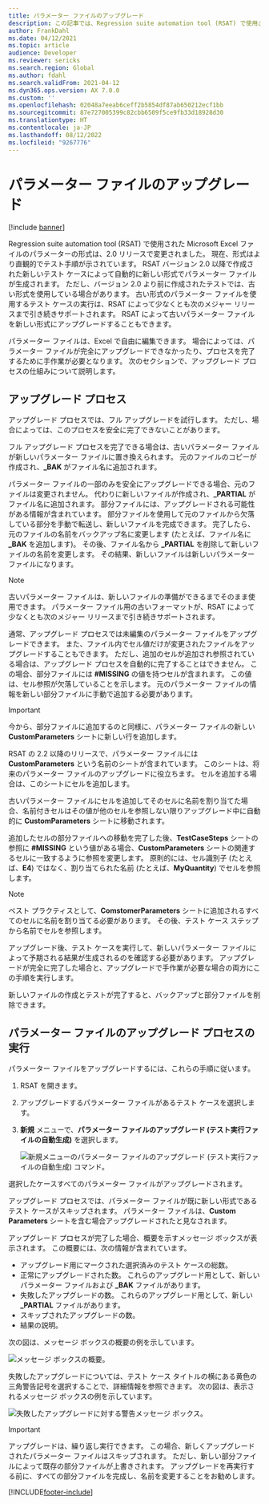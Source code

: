 ```yaml
---
title: パラメーター ファイルのアップグレード
description: この記事では、Regression suite automation tool (RSAT) で使用されるパラメーター ファイルをアップグレードする方法について説明します。
author: FrankDahl
ms.date: 04/12/2021
ms.topic: article
audience: Developer
ms.reviewer: sericks
ms.search.region: Global
ms.author: fdahl
ms.search.validFrom: 2021-04-12
ms.dyn365.ops.version: AX 7.0.0
ms.custom: ''
ms.openlocfilehash: 02048a7eeab6ceff2b5854df87ab650212ecf1bb
ms.sourcegitcommit: 87e727005399c82cbb6509f5ce9fb33d18928d30
ms.translationtype: HT
ms.contentlocale: ja-JP
ms.lasthandoff: 08/12/2022
ms.locfileid: "9267776"
---
```

# <a name="upgrade-parameter-files"></a>パラメーター ファイルのアップグレード

[!include [banner](../../includes/banner.md)]

Regression suite automation tool (RSAT) で使用された Microsoft Excel ファイルのパラメーターの形式は、2.0 リリースで変更されました。 現在、形式はより直観的でテスト手順が示されています。 RSAT バージョン 2.0 以降で作成された新しいテスト ケースによって自動的に新しい形式でパラメーター ファイルが生成されます。 ただし、バージョン 2.0 より前に作成されたテストでは、古い形式を使用している場合があります。 古い形式のパラメーター ファイルを使用するテスト ケースの実行は、RSAT によって少なくとも次のメジャー リリースまで引き続きサポートされます。 RSAT によって古いパラメーター ファイルを新しい形式にアップグレードすることもできます。

パラメーター ファイルは、Excel で自由に編集できます。 場合によっては、パラメーター ファイルが完全にアップグレードできなかったり、プロセスを完了するために手作業が必要となります。 次のセクションで、アップグレード プロセスの仕組みについて説明します。

## <a name="upgrade-process"></a>アップグレード プロセス

アップグレード プロセスでは、フル アップグレードを試行します。 ただし、場合によっては、このプロセスを安全に完了できないことがあります。

フル アップグレード プロセスを完了できる場合は、古いパラメーター ファイルが新しいパラメーター ファイルに置き換えられます。 元のファイルのコピーが作成され、**\_BAK** がファイル名に追加されます。

パラメーター ファイルの一部のみを安全にアップグレードできる場合、元のファイルは変更されません。 代わりに新しいファイルが作成され、**\_PARTIAL** がファイル名に追加されます。 部分ファイルには、アップグレードされる可能性がある情報が含まれています。 部分ファイルを使用して元のファイルから欠落している部分を手動で転送し、新しいファイルを完成できます。 完了したら、元のファイルの名前をバックアップ名に変更します (たとえば、ファイル名に **\_BAK** を追加します)。 その後、ファイル名から **\_PARTIAL** を削除して新しいファイルの名前を変更します。 その結果、新しいファイルは新しいパラメーター ファイルになります。

> [!NOTE]
> 古いパラメーター ファイルは、新しいファイルの準備ができるまでそのまま使用できます。 パラメーター ファイル用の古いフォーマットが、RSAT によって少なくとも次のメジャー リリースまで引き続きサポートされます。

通常、アップグレード プロセスでは未編集のパラメーター ファイルをアップグレードできます。 また、ファイル内でセル値だけが変更されたファイルをアップグレードすることもできます。 ただし、追加のセルが追加され参照されている場合は、アップグレード プロセスを自動的に完了することはできません。 この場合、部分ファイルには **\#MISSING** の値を持つセルが含まれます。 この値は、セル参照が欠落していることを示します。 元のパラメーター ファイルの情報を新しい部分ファイルに手動で追加する必要があります。

> [!IMPORTANT]
> 今から、部分ファイルに追加するのと同様に、パラメーター ファイルの新しい **CustomParameters** シートに新しい行を追加します。

RSAT の 2.2 以降のリリースで、パラメーター ファイルには **CustomParameters** という名前のシートが含まれています。 このシートは、将来のパラメーター ファイルのアップグレードに役立ちます。 セルを追加する場合は、このシートにセルを追加します。

古いパラメーター ファイルにセルを追加してそのセルに名前を割り当てた場合、名前付きセルはその値が他のセルを参照しない限りアップグレード中に自動的に **CustomParameters** シートに移動されます。

追加したセルの部分ファイルへの移動を完了した後、**TestCaseSteps** シートの参照に **\#MISSING** という値がある場合、**CustomParameters** シートの関連するセルに一致するように参照を変更します。 原則的には、セル識別子 (たとえば、**E4**) ではなく、割り当てられた名前 (たとえば、**MyQuantity**) でセルを参照します。

> [!NOTE]
> ベスト プラクティスとして、**ComstomerParameters** シートに追加されるすべてのセルに名前を割り当てる必要があります。 その後、テスト ケース ステップから名前でセルを参照します。

アップグレード後、テスト ケースを実行して、新しいパラメーター ファイルによって予期される結果が生成されるのを確認する必要があります。 アップグレードが完全に完了した場合と、アップグレードで手作業が必要な場合の両方にこの手順を実行します。

新しいファイルの作成とテストが完了すると、バックアップと部分ファイルを削除できます。

## <a name="run-the-parameter-file-upgrade-process"></a>パラメーター ファイルのアップグレード プロセスの実行

パラメーター ファイルをアップグレードするには、これらの手順に従います。

1. RSAT を開きます。
2. アップグレードするパラメーター ファイルがあるテスト ケースを選択します。
3. **新規** メニューで、**パラメーター ファイルのアップグレード (テスト実行ファイルの自動生成)** を選択します。

    ![新規メニューのパラメーター ファイルのアップグレード (テスト実行ファイルの自動生成) コマンド。](media/new_dropdown_menu.png)

選択したケースすべてのパラメーター ファイルがアップグレードされます。

アップグレード プロセスでは、パラメーター ファイルが既に新しい形式であるテスト ケースがスキップされます。 パラメーター ファイルは、**Custom Parameters** シートを含む場合アップグレードされたと見なされます。

アップグレード プロセスが完了した場合、概要を示すメッセージ ボックスが表示されます。 この概要には、次の情報が含まれています。

+ アップグレード用にマークされた選択済みのテスト ケースの総数。
+ 正常にアップグレードされた数。 これらのアップグレード用として、新しいパラメーター ファイルおよび **\_BAK** ファイルがあります。
+ 失敗したアップグレードの数。 これらのアップグレード用として、新しい **\_PARTIAL** ファイルがあります。
+ スキップされたアップグレードの数。
+ 結果の説明。

次の図は、メッセージ ボックスの概要の例を示しています。

![メッセージ ボックスの概要。](media/upgrade_summary.png)

失敗したアップグレードについては、テスト ケース タイトルの横にある黄色の三角警告記号を選択することで、詳細情報を参照できます。 次の図は、表示されるメッセージ ボックスの例を示しています。

![失敗したアップグレードに対する警告メッセージ ボックス。](media/upgrade_triangle_error.png)

> [!IMPORTANT]
> アップグレードは、繰り返し実行できます。 この場合、新しくアップグレードされたパラメーター ファイルはスキップされます。 ただし、新しい部分ファイルによって既存の部分ファイルが上書きされます。 アップグレードを再実行する前に、すべての部分ファイルを完成し、名前を変更することをお勧めします。

[!INCLUDE[footer-include](../../../../includes/footer-banner.md)]
